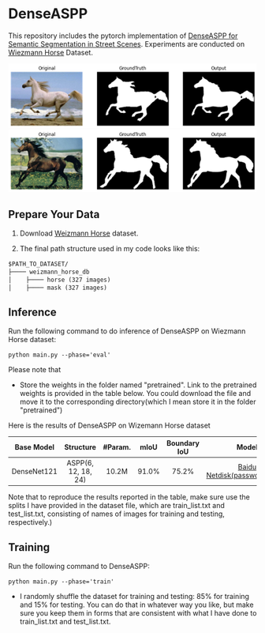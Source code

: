 # DenseASPP

This repository includes the pytorch implementation of [DenseASPP for Semantic Segmentation in Street Scenes](https://openaccess.thecvf.com/content_cvpr_2018/papers/Yang_DenseASPP_for_Semantic_CVPR_2018_paper.pdf). Experiments are conducted on [Wiezmann Horse](https://www.kaggle.com/datasets/ztaihong/weizmann-horse-database/metadata) Dataset.

![results1](results1.png)
![](results2.png)



## Prepare Your Data


1. Download [Weizmann Horse](https://www.kaggle.com/datasets/ztaihong/weizmann-horse-database/metadata) dataset.

2. The final path structure used in my code looks like this:

```
$PATH_TO_DATASET/
├──── weizmann_horse_db
│    ├──── horse (327 images)
│    ├──── mask (327 images)
```



## Inference

Run the following command to do inference of DenseASPP on Wiezmann Horse dataset:

```
python main.py --phase='eval'
```

Please note that

- Store the weights in the folder named "pretrained". Link to the pretrained weights is provided in the table below. You could download the file and move it to the corresponding directory(which I mean store it in the folder "pretrained")

Here is the results of DenseASPP on Wizemann Horse dataset

| Base Model  |      Structure      | #Param. | mIoU  | Boundary IoU |                            Model                             |
| :---------: | :-----------------: | :-----: | :---: | :----------: | :----------------------------------------------------------: |
| DenseNet121 | ASPP(6, 12, 18, 24) |  10.2M  | 91.0% |    75.2%     | [Baidu Netdisk(password:2022)](https://pan.baidu.com/s/1ikRL5MeQFY2l_wZGvDmmsw) |

Note that to reproduce the results reported in the table, make sure use the splits I have provided in the dataset file, which are train_list.txt and test_list.txt, consisting of names of images for training and testing, respectively.)



## Training


Run the following command to DenseASPP:

```
python main.py --phase='train'
```

- I randomly shuffle the dataset for training and testing: 85% for training and 15% for testing. You can do that in whatever way you like, but make sure you keep them in forms that are consistent with what I have done to train_list.txt and test_list.txt.
